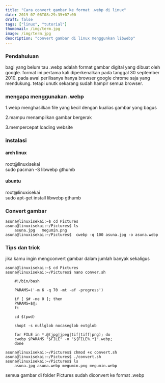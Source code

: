 ```yaml
---
title: "Cara convert gambar ke format .webp di linux"
date: 2019-07-06T08:29:35+07:00
draft: false
tags: ["linux", "tutorial"]
thumbnail: /img/term.jpg
image: /img/term.jpg
description: "convert gambar di linux menggunkan libwebp" 
---
```


### Pendahuluan
bagi yang belum tau .webp adalah format gambar digital yang dibuat oleh google. format ini pertama kali diperkenalkan pada tanggal 30 september 2010. pada awal perilisanya hanya browser google chrome saja yang mendukung. tetapi unutk sekarang sudah hampir semua browser.

### mengapa menggunakan .webp

1.webp menghasilkan file yang kecil dengan kualias gambar yang bagus
 
2.mampu menampilkan gambar bergerak

3.mempercepat loading website

### instalasi

#### arch linux
<div class="message">
<div class="message-header">root@linuxisekai</div>
<div class="message-body">
sudo pacman -S libwebp gthumb
</div>
</div>

#### ubuntu
<div class="message">
<div class="message-header">root@linuxisekai</div>
<div class="message-body">
sudo apt-get install libwebp gthumb
</div>
</div>

### Convert gambar

    asuna@linuxisekai:~$ cd Pictures
    asuna@linuxisekai:~/Pictures$ ls
        asuna.jpg   megumin.png
    asuna@linuxisekai:~/Pictures$  cwebp -q 100 asuna.jpg -o asuna.webp

### Tips dan trick
jika kamu ingin mengconvert gambar dalam jumlah banyak sekaligus

    asuna@linuxisekai:~$ cd Pictures
    asuna@linuxisekai:~/Pictures$ nano conver.sh
    
        #!/bin/bash

        PARAMS=('-m 6 -q 70 -mt -af -progress')

        if [ $# -ne 0 ]; then
	    PARAMS=$@;
        fi

        cd $(pwd)

        shopt -s nullglob nocaseglob extglob

        for FILE in *.@(jpg|jpeg|tif|tiff|png); do 
        cwebp $PARAMS "$FILE" -o "${FILE%.*}".webp;
        done

    asuna@linuxisekai:~/Pictures$ chmod +x convert.sh
    asuna@linuxisekai:~/Pictures$ ./convert.sh
    asuna@linuxisekai:~/Pictures$ ls
        asuna.jpg asuna.webp megumin.png megumin.webp

semua gambar di folder Pictures sudah diconvert ke format .webp